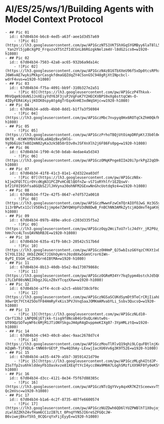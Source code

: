 # AI/ES/25/ws/1/Building Agents with Model Context Protocol
	- ## Pic 01
	  id:: 67d04b34-b6c8-4ed5-a63f-aee1d3d57a69
		- ![Pic 01](https://lh3.googleusercontent.com/pw/AP1GczNTS1VKTShXGqSYGMByy6laT8lL5MddZ3bxjDlsMnJcuZzQitD68um-_Yan2Yl5jpBcXgPO_FrqvzxXTStZfIdCGnL86RGzgkNelzm4V-l8dG2ics0=w1920-h1080)
	- ## Pic 02
	  id:: 67d04b34-7503-42a8-ac65-932b6a9da14c
		- ![Pic 02](https://lh3.googleusercontent.com/pw/AP1GczN4zB16TbXXeU96f5xDp0tcsRPhx4KVOgu7_6qGBF3qKNEYG-J6W6vAE7wykiPKkprCasgkfdmaGQZdqZY4CSonG5C948gRjXtINpcbcl-wdrF4vus=w1920-h1080)
	- ## Pic 03
	  id:: 67d04b34-f75a-4091-bb9f-310b327e2a51
		- ![Pic 03](https://lh3.googleusercontent.com/pw/AP1GczP4Thkxk-MhVQqm9JdoNSJJnXEiyYdY63F3jsPJVgFoK7Y2HECKVBPS9xXg6sttqCWn-O-4IDyFER4iKyijKOIK0spyAtg4gTrEqxKnHE3xdWqSHjc=w1920-h1080)
	- ## Pic 04
	  id:: 67d04b34-addb-4bb0-8dd1-b1f7a3f56984
		- ![Pic 04](https://lh3.googleusercontent.com/pw/AP1GczMbc7nvpyq0Hx6ROTqCkZhH0QkfKv8hlWvL9dVp1rJX7bfbdLeKlOOrYlvwx2oPOJ652WgOhpiu3hV7Kg9eXBEs1tI4d7TzHJ0XgQlciKtax46nag0=w1920-h1080)
	- ## Pic 05
		- ![Pic 05](https://lh3.googleusercontent.com/pw/AP1GczPrhoTBQjUtOimpDRFpKtJ3b0l0e_X-0KfB_-KtWKtMbVX49La8AQzBxy5HlG-Yg9b6iUcTe8O2mN02yKa3zk5B58rD3v0vJSFXnXlh2j6F86Fs0pg=w1920-h1080)
	- ## Pic 06
	  id:: 67d04b34-1f90-4c50-bdab-4edae4a5d343
		- ![Pic 06](https://lh3.googleusercontent.com/pw/AP1GczOMqKPnge8IIm20i7prkPg22qQ9vaVOVVgU3rhg5xpZcOdxx_YEYxDmL080phdQSHrM_zT2GrZ6zPR8vO4HBrZhR0Gz8tR6I6KZhundffx2Nj0Zs1Y=w1920-h1080)
	- ## Pic 07
	  id:: 67d04b34-41f8-41c3-81e1-42d322ea03df
		- ![Pic 07](https://lh3.googleusercontent.com/pw/AP1GczN8x-kIjm2FQlTCirOYcdKgN31PCZPvHCdElQOfnZw-vS71oRYhlfr1EZQswV-bf21F0I9Shfsa8GQbSZJlJHVyna30ohNFM2GExwNnGhcUotdq9z4=w1920-h1080)
	- ## Pic 08
	  id:: 67d04b34-ff2e-42f5-8647-e7df572a0018
		- ![Pic 08](https://lh3.googleusercontent.com/pw/AP1GczMwwnFzwCmTQrAIOfOJwG_Hz3G5yPrx4P-1i3rBPwtx1IclV5EHvIjjmp6e7ZWYQWVpFU3dN8DwB_FnBChNN3AMkZytcjAQdmvT4gaKVgKYC_8gx5k=w1920-h1080)
	- ## Pic 09
	  id:: 67d04b34-097b-489e-a9cd-c203d335f5a2
		- ![Pic 09](https://lh3.googleusercontent.com/pw/AP1GczOqy2WciToU7rlcJ4dYr_jR2P0z_P8ucVs7oOymOGc1ZNLTefHHPoXLKBrsqMNl39VR_FORrAj2FM9P_hxjY4BoGSMFV6-hHn7cc4LTosQAVNbRBJE=w1920-h1080)
	- ## Pic 10
	  id:: 67d04b34-635a-41f9-b8c3-20542c517b6d
		- ![Pic 10](https://lh3.googleusercontent.com/pw/AP1GczOHHmP_QJ5wbIszG6YqzCYKXt1vDONlVE3Agfu6qM-5lYOLII62_XKbIZKHC7JI6hOyHrnJ9zd8Xw5GmVCror6IWn-0yPI_ESGH_oCZ59Grn6IBtMA=w1920-h1080)
	- ## Pic 11
	  id:: 67d04b34-8b13-40db-b5e2-0a173079868c
		- ![Pic 11](https://lh3.googleusercontent.com/pw/AP1GczOGReM34Yr7kq5ypm4bstchJd5QGAy9WExIxQFKnPTUjiLs5PBUujXZ_JHfMvjdv4Z4jzENVEEQJO3uTq-i7LCbF08sNNIJXbgzJGLnZ0xYTcqzXXw=w1920-h1080)
	- ## Pic 12
	  id:: 67d04b34-a7f4-4cc8-a2c5-ebbb738cbf0c
		- ![Pic 12](https://lh3.googleusercontent.com/pw/AP1GczNGSaSCUKdSymDt9TeCrCRjIiahL9tBLyEpIkmiDRuvltNJa2bv-X6wrQt7YCt425OoTF84HmRyFxKis3PVJVnqSaaJOMKmAMvabYLi_Ssbv3QucsQ=w1920-h1080)
	- ## Pic 13
		- ![Pic 13](https://lh3.googleusercontent.com/pw/AP1GczNLd10-Cbrf13bJ_LNPQ9EjETjkk-tisg9f8NcoB4GrDuQLnWstw0s-UT09QzSOfwyWF6c6MjM1JTiONYSkguJH4pR4gDvppmeKIXg07-3YpHMLztQ=w1920-h1080)
	- ## Pic 14
	  id:: 67d04b34-c943-40c8-abec-9aac2678d7c4
		- ![Pic 14](https://lh3.googleusercontent.com/pw/AP1GczMouTlRlvQ19qhi9LCquFBtlnjKck4aRY3EOXJzriOYoBW4GpP8_Qd9C-HZqWh-TjFXDL6-tNN69rGEtP_Yhw4Q3hAy-LExwjIacXU6Vv6g3K9T52E=w1920-h1080)
	- ## Pic 15
	  id:: 67d04b34-a435-4479-a5b7-38591421d79e
		- ![Pic 15](https://lh3.googleusercontent.com/pw/AP1GczMLgh4ItdJP-ZSsTfp2su6hklddeyFb1Oaskvze81XEqftYcI4ycc8Wa9M0A7LGghSMzfiXX9KF0fy0eKStgOVc2fu0QWf492tjbF05JiStzGPGv2M=w1920-h1080)
	- ## Pic 16
	  id:: 67d04b34-d3cc-4121-8e34-f5f67d88385c
		- ![Pic 16](https://lh3.googleusercontent.com/pw/AP1GczNTcQgYVvyAqxKR7KZtSceewxvT5q7y2aIZMb0OhcwPkZBo3MPT3ldhahVzdFqIHAnQDce8wGizM4B6ao8IgBnc82ofszRy7C6KpZsrY3e-Qc2mVsc=w1920-h1080)
	- ## Pic 17
	  id:: 67d04b34-b1a6-4c2f-8735-407fe6600574
		- ![Pic 17](https://lh3.googleusercontent.com/pw/AP1GczNUZDwh6QD6lYUZPWBlhT1X0ujojDrUhDg-zLwl8ZZKhZ4vfHam6CC1zIB7Lt_0PnqYYN5JI6reSZFGQcJW-B6viwejBkvf5h5_0CQGrqYxFijEyyE=w1920-h1080)